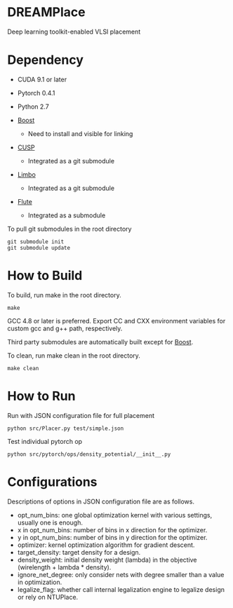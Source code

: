 # DREAMPlace
Deep learning toolkit-enabled VLSI placement

# Dependency 

- CUDA 9.1 or later

- Pytorch 0.4.1

- Python 2.7

- [Boost](www.boost.org)
    - Need to install and visible for linking

- [CUSP](https://github.com/cusplibrary/cusplibrary)
    - Integrated as a git submodule

- [Limbo](https://github.com/limbo018/Limbo)
    - Integrated as a git submodule

- [Flute](https://doi.org/10.1109/TCAD.2007.907068)
    - Integrated as a submodule

To pull git submodules in the root directory
```
git submodule init
git submodule update
```

# How to Build 

To build, run make in the root directory. 
```
make 
```
GCC 4.8 or later is preferred. 
Export CC and CXX environment variables for custom gcc and g++ path, respectively. 

Third party submodules are automatically built except for [Boost](www.boost.org).

To clean, run make clean in the root directory. 
```
make clean
```

# How to Run

Run with JSON configuration file for full placement 
```
python src/Placer.py test/simple.json
```

Test individual pytorch op
```
python src/pytorch/ops/density_potential/__init__.py
```

# Configurations

Descriptions of options in JSON configuration file are as follows. 
- opt_num_bins: one global optimization kernel with various settings, usually one is enough. 
- x in opt_num_bins: number of bins in x direction for the optimizer. 
- y in opt_num_bins: number of bins in y direction for the optimizer. 
- optimizer: kernel optimization algorithm for gradient descent. 
- target_density: target density for a design. 
- density_weight: initial density weight (lambda) in the objective (wirelength + lambda * density). 
- ignore_net_degree: only consider nets with degree smaller than a value in optimization. 
- legalize_flag: whether call internal legalization engine to legalize design or rely on NTUPlace.  
